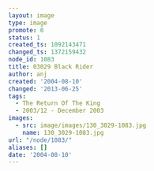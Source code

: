 ```yaml
---
layout: image
type: image
promote: 0
status: 1
created_ts: 1092143471
changed_ts: 1372159432
node_id: 1083
title: 03029 Black Rider
author: anj
created: '2004-08-10'
changed: '2013-06-25'
tags:
  - The Return Of The King
  - 2003/12 - December 2003
images:
  - src: image/images/130_3029-1083.jpg
    name: 130_3029-1083.jpg
url: "/node/1083/"
aliases: []
date: '2004-08-10'
---
```


